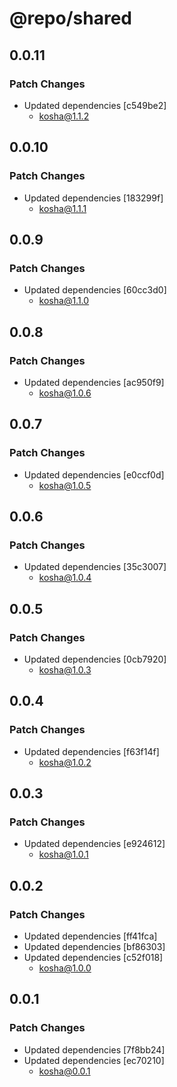 # @repo/shared

## 0.0.11

### Patch Changes

- Updated dependencies [c549be2]
  - kosha@1.1.2

## 0.0.10

### Patch Changes

- Updated dependencies [183299f]
  - kosha@1.1.1

## 0.0.9

### Patch Changes

- Updated dependencies [60cc3d0]
  - kosha@1.1.0

## 0.0.8

### Patch Changes

- Updated dependencies [ac950f9]
  - kosha@1.0.6

## 0.0.7

### Patch Changes

- Updated dependencies [e0ccf0d]
  - kosha@1.0.5

## 0.0.6

### Patch Changes

- Updated dependencies [35c3007]
  - kosha@1.0.4

## 0.0.5

### Patch Changes

- Updated dependencies [0cb7920]
  - kosha@1.0.3

## 0.0.4

### Patch Changes

- Updated dependencies [f63f14f]
  - kosha@1.0.2

## 0.0.3

### Patch Changes

- Updated dependencies [e924612]
  - kosha@1.0.1

## 0.0.2

### Patch Changes

- Updated dependencies [ff41fca]
- Updated dependencies [bf86303]
- Updated dependencies [c52f018]
  - kosha@1.0.0

## 0.0.1

### Patch Changes

- Updated dependencies [7f8bb24]
- Updated dependencies [ec70210]
  - kosha@0.0.1
